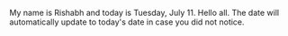 My name is Rishabh and today is Tuesday, July 11. Hello all. The date will automatically update to today's date in case you did not notice.
